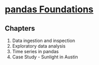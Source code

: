 # [pandas Foundations](https://www.datacamp.com/courses/pandas-foundations)

## Chapters

1. Data ingestion and inspection
2. Exploratory data analysis
3. Time series in pandas
4. Case Study - Sunlight in Austin
